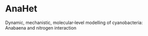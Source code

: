 # AnaHet
Dynamic, mechanistic, molecular‐level modelling of cyanobacteria: Anabaena and nitrogen interaction
